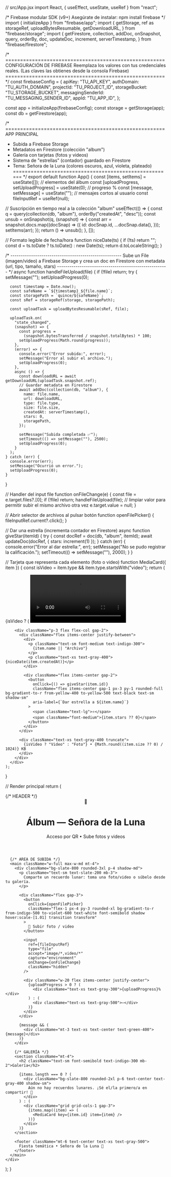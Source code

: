 // src/App.jsx
import React, { useEffect, useState, useRef } from "react";

/*
  Firebase modular SDK (v9+)
  Asegúrate de instalar: npm install firebase
*/
import { initializeApp } from "firebase/app";
import {
  getStorage,
  ref as storageRef,
  uploadBytesResumable,
  getDownloadURL,
} from "firebase/storage";
import {
  getFirestore,
  collection,
  addDoc,
  onSnapshot,
  query,
  orderBy,
  doc,
  updateDoc,
  increment,
  serverTimestamp,
} from "firebase/firestore";

/* ======================================================
   CONFIGURACIÓN DE FIREBASE
   Reemplaza los valores con tus credenciales reales.
   (Las claves las obtienes desde la consola Firebase)
   ====================================================== */
const firebaseConfig = {
  apiKey: "TU_API_KEY",
  authDomain: "TU_AUTH_DOMAIN",
  projectId: "TU_PROJECT_ID",
  storageBucket: "TU_STORAGE_BUCKET",
  messagingSenderId: "TU_MESSAGING_SENDER_ID",
  appId: "TU_APP_ID",
};

const app = initializeApp(firebaseConfig);
const storage = getStorage(app);
const db = getFirestore(app);

/* ======================================================
   APP PRINCIPAL
   - Subida a Firebase Storage
   - Metadatos en Firestore (colección "album")
   - Galería con tarjetas (fotos y videos)
   - Sistema de "estrellas" (contador) guardado en Firestore
   - Tema: Señora de la Luna (colores oscuros, azul, violeta, plateado)
   ====================================================== */
export default function App() {
  const [items, setItems] = useState([]); // elementos del álbum
  const [uploadProgress, setUploadProgress] = useState(0); // progreso %
  const [message, setMessage] = useState(""); // mensajes cortos al usuario
  const fileInputRef = useRef(null);

  // Suscripción en tiempo real a la colección "album"
  useEffect(() => {
    const q = query(collection(db, "album"), orderBy("createdAt", "desc"));
    const unsub = onSnapshot(q, (snapshot) => {
      const arr = snapshot.docs.map((docSnap) => ({
        id: docSnap.id,
        ...docSnap.data(),
      }));
      setItems(arr);
    });
    return () => unsub();
  }, []);

  // Formato legible de fecha/hora
  function niceDate(ts) {
    if (!ts) return "";
    const d = ts.toDate ? ts.toDate() : new Date(ts);
    return d.toLocaleString();
  }

  /* ------------------------------------------------------
     Sube un File (imagen/video) a Firebase Storage y crea
     un doc en Firestore con metadata (url, tipo, tamaño, stars)
     ------------------------------------------------------ */
  async function handleFileUpload(file) {
    if (!file) return;
    try {
      setMessage("");
      setUploadProgress(0);

      const timestamp = Date.now();
      const safeName = `${timestamp}_${file.name}`;
      const storagePath = `quince/${safeName}`;
      const sRef = storageRef(storage, storagePath);

      const uploadTask = uploadBytesResumable(sRef, file);

      uploadTask.on(
        "state_changed",
        (snapshot) => {
          const progress =
            (snapshot.bytesTransferred / snapshot.totalBytes) * 100;
          setUploadProgress(Math.round(progress));
        },
        (error) => {
          console.error("Error subida:", error);
          setMessage("Error al subir el archivo.");
          setUploadProgress(0);
        },
        async () => {
          const downloadURL = await getDownloadURL(uploadTask.snapshot.ref);
          // Guardar metadata en Firestore
          await addDoc(collection(db, "album"), {
            name: file.name,
            url: downloadURL,
            type: file.type,
            size: file.size,
            createdAt: serverTimestamp(),
            stars: 0,
            storagePath,
          });

          setMessage("Subida completada ✅");
          setTimeout(() => setMessage(""), 2500);
          setUploadProgress(0);
        }
      );
    } catch (err) {
      console.error(err);
      setMessage("Ocurrió un error.");
      setUploadProgress(0);
    }
  }

  // Handler del input file
  function onFileChange(e) {
    const file = e.target.files?.[0];
    if (!file) return;
    handleFileUpload(file);
    // limpiar valor para permitir subir el mismo archivo otra vez
    e.target.value = null;
  }

  // Abrir selector de archivos al pulsar botón
  function openFilePicker() {
    fileInputRef.current?.click();
  }

  // Dar una estrella (incrementa contador en Firestore)
  async function giveStar(itemId) {
    try {
      const docRef = doc(db, "album", itemId);
      await updateDoc(docRef, { stars: increment(1) });
    } catch (err) {
      console.error("Error al dar estrella:", err);
      setMessage("No se pudo registrar la calificación.");
      setTimeout(() => setMessage(""), 2000);
    }
  }

  // Tarjeta que representa cada elemento (foto o video)
  function MediaCard({ item }) {
    const isVideo = item.type && item.type.startsWith("video");
    return (
      <div className="bg-slate-800 rounded-2xl shadow-md overflow-hidden flex flex-col">
        <div className="w-full h-56 bg-slate-900 flex items-center justify-center">
          {isVideo ? (
            <video
              src={item.url}
              controls
              className="w-full h-full object-cover"
              preload="metadata"
            />
          ) : (
            <img
              src={item.url}
              alt={item.name || "foto"}
              className="w-full h-full object-cover"
            />
          )}
        </div>

        <div className="p-3 flex flex-col gap-2">
          <div className="flex items-center justify-between">
            <div>
              <p className="text-sm font-medium text-indigo-300">
                {item.name || "Archivo"}
              </p>
              <p className="text-xs text-gray-400">{niceDate(item.createdAt)}</p>
            </div>

            <div className="flex items-center gap-2">
              <button
                onClick={() => giveStar(item.id)}
                className="flex items-center gap-1 px-3 py-1 rounded-full bg-gradient-to-r from-yellow-400 to-yellow-500 text-black text-sm shadow-sm"
                aria-label={`Dar estrella a ${item.name}`}
              >
                <span className="text-lg">⭐</span>
                <span className="font-medium">{item.stars ?? 0}</span>
              </button>
            </div>
          </div>

          <div className="text-xs text-gray-400 truncate">
            {isVideo ? "Video" : "Foto"} • {Math.round((item.size ?? 0) / 1024)} KB
          </div>
        </div>
      </div>
    );
  }

  // Render principal
  return (
    <div className="min-h-screen bg-gradient-to-b from-slate-900 via-indigo-950 to-black flex flex-col items-center p-4">
      {/* HEADER */}
      <header className="w-full max-w-md">
        <div className="bg-slate-800/60 backdrop-blur-sm rounded-3xl p-4 flex items-center gap-3 shadow-lg">
          <div className="w-12 h-12 rounded-full bg-gradient-to-br from-indigo-500 to-violet-600 flex items-center justify-center text-white text-2xl font-bold">
            🌙
          </div>
          <div>
            <h1 className="text-lg font-bold text-indigo-200">
              Álbum — Señora de la Luna
            </h1>
            <p className="text-xs text-gray-400">Acceso por QR • Sube fotos y videos</p>
          </div>
        </div>
      </header>

      {/* AREA DE SUBIDA */}
      <main className="w-full max-w-md mt-4">
        <div className="bg-slate-800 rounded-3xl p-4 shadow-md">
          <p className="text-sm text-slate-200 mb-3">
            Comparte un recuerdo lunar: toma una foto/video o súbelo desde tu galería.
          </p>

          <div className="flex gap-3">
            <button
              onClick={openFilePicker}
              className="flex-1 px-4 py-3 rounded-xl bg-gradient-to-r from-indigo-500 to-violet-600 text-white font-semibold shadow hover:scale-[1.01] transition transform"
            >
              📸 Subir foto / video
            </button>

            <input
              ref={fileInputRef}
              type="file"
              accept="image/*,video/*"
              capture="environment"
              onChange={onFileChange}
              className="hidden"
            />

            <div className="w-20 flex items-center justify-center">
              {uploadProgress > 0 ? (
                <div className="text-xs text-gray-300">{uploadProgress}%</div>
              ) : (
                <div className="text-xs text-gray-500">—</div>
              )}
            </div>
          </div>

          {message && (
            <div className="mt-3 text-xs text-center text-green-400">{message}</div>
          )}
        </div>

        {/* GALERÍA */}
        <section className="mt-4">
          <h2 className="text-sm font-semibold text-indigo-300 mb-2">Galería</h2>

          {items.length === 0 ? (
            <div className="bg-slate-800 rounded-2xl p-6 text-center text-gray-400 shadow-sm">
              Aún no hay recuerdos lunares. ¡Sé el/la primero/a en compartir! 🌌
            </div>
          ) : (
            <div className="grid grid-cols-1 gap-3">
              {items.map((item) => (
                <MediaCard key={item.id} item={item} />
              ))}
            </div>
          )}
        </section>

        <footer className="mt-6 text-center text-xs text-gray-500">
          Fiesta temática • Señora de la Luna 🌙
        </footer>
      </main>
    </div>
  );
}
